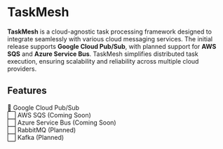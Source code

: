 # TaskMesh  

**TaskMesh** is a cloud-agnostic task processing framework designed to integrate seamlessly with various cloud messaging services. The initial release supports **Google Cloud Pub/Sub**, with planned support for **AWS SQS** and **Azure Service Bus**. TaskMesh simplifies distributed task execution, ensuring scalability and reliability across multiple cloud providers.

## Features  
🚧 Google Cloud Pub/Sub\
⬜ AWS SQS (Coming Soon)\
⬜ Azure Service Bus (Coming Soon)\
⬜ RabbitMQ (Planned)\
⬜ Kafka (Planned)
